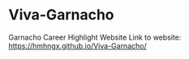 # Viva-Garnacho
Garnacho Career Highlight Website
Link to website: https://hmhngx.github.io/Viva-Garnacho/
